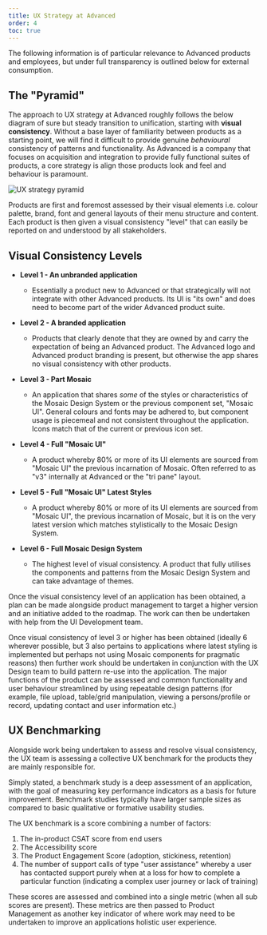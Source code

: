 ```yaml
---
title: UX Strategy at Advanced
order: 4
toc: true
---
```

The following information is of particular relevance to Advanced products and employees, but under full transparency is outlined below for external consumption. 

## The "Pyramid"

The approach to UX strategy at Advanced roughly follows the below diagram of sure but steady transition to unification, starting with **visual consistency**. Without a base layer of familiarity between products as a starting point, we will find it difficult to provide genuine *behavioural* consistency of patterns and functionality. As Advanced is a company that focuses on acquisition and integration to provide fully functional suites of products, a core strategy is align those products look and feel and behaviour is paramount. 

![UX strategy pyramid](/assets/img/pyramid.png "Pyramid of UX Culture")

Products are first and foremost assessed by their visual elements i.e. colour palette, brand, font and general layouts of their menu structure and content. Each product is then given a visual consistency "level" that can easily be reported on and understood by all stakeholders.

## Visual Consistency Levels

* **Level 1 - An unbranded application**

  * Essentially a product new to Advanced or that strategically will not integrate with other Advanced products. Its UI is "its own" and does need to become part of the wider Advanced product suite.
* **Level 2 - A branded application**

  * Products that clearly denote that they are owned by and carry the expectation of being an Advanced product. The Advanced logo and Advanced product branding is present, but otherwise the app shares no visual consistency with other products.
* **Level 3 - Part Mosaic**

  * An application that shares *some* of the styles or characteristics of the Mosaic Design System or the previous component set, "Mosaic UI". General colours and fonts may be adhered to, but component usage is piecemeal and not consistent throughout the application. Icons match that of the current or previous icon set.
* **Level 4 - Full "Mosaic UI"**

  * A product whereby 80% or more of its UI elements are sourced from "Mosaic UI" the previous incarnation of Mosaic. Often referred to as "v3" internally at Advanced or the "tri pane" layout.
* **Level 5 - Full "Mosaic UI" Latest Styles**

  * A product whereby 80% or more of its UI elements are sourced from "Mosaic UI", the previous incarnation of Mosaic, but it is on the very latest version which matches stylistically to the Mosaic Design System. 
* **Level 6 - Full Mosaic Design System**

  * The highest level of visual consistency. A product that fully utilises the components and patterns from the Mosaic Design System and can take advantage of themes.

Once the visual consistency level of an application has been obtained, a plan can be made alongside product management to target a higher version and an initiative added to the roadmap. The work can then be undertaken with help from the UI Development team. 

Once visual consistency of level 3 or higher has been obtained (ideally 6 wherever possible, but 3 also pertains to applications where latest styling is implemented but perhaps not using Mosaic components for pragmatic reasons) then further work should be undertaken in conjunction with the UX Design team to build pattern re-use into the application. The major functions of the product can be assessed and common functionality and user behaviour streamlined by using repeatable design patterns (for example, file upload, table/grid manipulation, viewing a persons/profile or record,  updating contact and user information etc.)

## UX Benchmarking

Alongside work being undertaken to assess and resolve visual consistency, the UX team is assessing a collective UX benchmark for the products they are mainly responsible for. 

Simply stated, a benchmark study is a deep assessment of an application, with the goal of measuring key performance indicators as a basis for future improvement. Benchmark studies typically have larger sample sizes as compared to basic qualitative or formative usability studies.

The UX benchmark is a score combining a number of factors:

1. The in-product CSAT score from end users
2. The Accessibility score 
3. The Product Engagement Score (adoption, stickiness, retention)
4. The number of support calls of type "user assistance" whereby a user has contacted support purely when at a loss for how to complete a particular function (indicating a complex user journey or lack of training)

These scores are assessed and combined into a single metric (when all sub scores are present). These metrics are then passed to Product Management as another key indicator of where work may need to be undertaken to improve an applications holistic user experience.